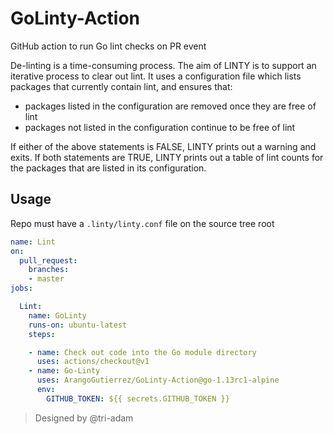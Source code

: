 # GoLinty-Action

GitHub action to run Go lint checks on PR event

De-linting is a time-consuming process. The aim of LINTY is to support an iterative process to clear out lint. It uses a configuration file which lists packages that currently contain lint, and ensures that:

- packages listed in the configuration are removed once they are free of lint
- packages not listed in the configuration continue to be free of lint

If either of the above statements is FALSE, LINTY prints out a warning and exits. If both statements are TRUE, LINTY prints out a table of lint counts for the packages that are listed in its configuration.

## Usage

Repo must have a `.linty/linty.conf` file on the source tree root

```yaml
name: Lint
on:
  pull_request:
    branches:
    - master
jobs:

  Lint:
    name: GoLinty
    runs-on: ubuntu-latest
    steps:

    - name: Check out code into the Go module directory
      uses: actions/checkout@v1
    - name: Go-Linty
      uses: ArangoGutierrez/GoLinty-Action@go-1.13rc1-alpine
      env:
        GITHUB_TOKEN: ${{ secrets.GITHUB_TOKEN }}
```

> Designed by @tri-adam
